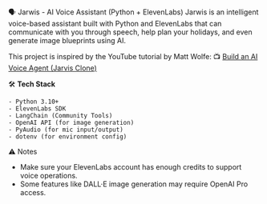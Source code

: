 🗣️ Jarwis - AI Voice Assistant (Python + ElevenLabs)
Jarwis is an intelligent voice-based assistant built with Python and ElevenLabs that can communicate with you through speech, help plan your holidays, and even generate image blueprints using AI.

This project is inspired by the YouTube tutorial by Matt Wolfe:
📺 [Build an AI Voice Agent (Jarvis Clone)](https://www.youtube.com/watch?v=ECBmgtxd_Zk)


🛠️ **Tech Stack**

    - Python 3.10+
    - ElevenLabs SDK
    - LangChain (Community Tools)
    - OpenAI API (for image generation)
    - PyAudio (for mic input/output)
    - dotenv (for environment config)



⚠️ Notes
  *  Make sure your ElevenLabs account has enough credits to support voice operations.
  *  Some features like DALL·E image generation may require OpenAI Pro access.
